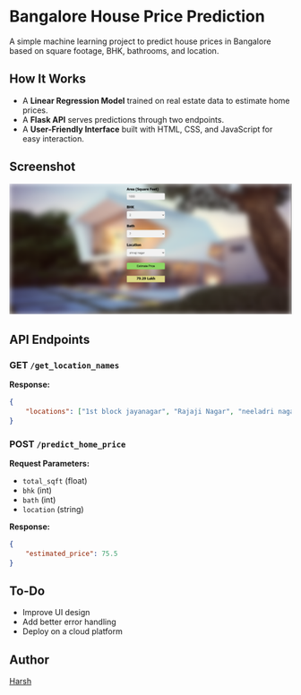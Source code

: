 # Bangalore House Price Prediction

A simple machine learning project to predict house prices in Bangalore based on square footage, BHK, bathrooms, and location.

## How It Works
- A **Linear Regression Model** trained on real estate data to estimate home prices.
- A **Flask API** serves predictions through two endpoints.
- A **User-Friendly Interface** built with HTML, CSS, and JavaScript for easy interaction.

## Screenshot
![Interface Screenshot](screenshot.png)

## API Endpoints
### **GET** `/get_location_names`
**Response:**
```json
{
    "locations": ["1st block jayanagar", "Rajaji Nagar", "neeladri nagar", "nehru nagar", "Whitefield", "vidyaranyapura", "vijayanagar"]
}
```

### **POST** `/predict_home_price`
**Request Parameters:**
- `total_sqft` (float)
- `bhk` (int)
- `bath` (int)
- `location` (string)

**Response:**
```json
{
    "estimated_price": 75.5
}
```

## To-Do
- Improve UI design
- Add better error handling
- Deploy on a cloud platform

## Author
[Harsh](https://github.com/Harsh13dev)
